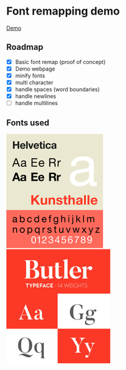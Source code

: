 # Font remapping demo

[Demo](http://thoppe.github.io/TheLieWithinTheFiction/index.html)

## Roadmap

- [x] Basic font remap (proof of concept)
- [x] Demo webpage
- [x] minify fonts
- [x] multi character
- [x] handle spaces (word boundaries)
- [x] handle newlines
- [ ] handle multilines

## Fonts used

![](images/Helvetica_sample.png)
![](images/Butler_sample.jpg)